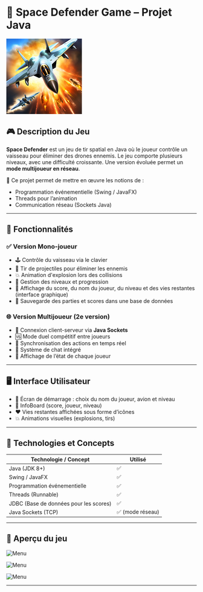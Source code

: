 # 🚀 Space Defender Game – Projet Java 

![Preview](./resources/game_icon.png)

## 🎮 Description du Jeu

**Space Defender** est un jeu de tir spatial en Java où le joueur contrôle un vaisseau pour éliminer des drones ennemis. Le jeu comporte plusieurs niveaux, avec une difficulté croissante. Une version évoluée permet un **mode multijoueur en réseau**.

🧠 Ce projet permet de mettre en œuvre les notions de :
- Programmation événementielle (Swing / JavaFX)
- Threads pour l’animation
- Communication réseau (Sockets Java)

---

## 🧩 Fonctionnalités

### ✅ Version Mono-joueur
- 🕹️ Contrôle du vaisseau via le clavier
- 🎯 Tir de projectiles pour éliminer les ennemis
- 💥 Animation d'explosion lors des collisions
- 🧱 Gestion des niveaux et progression
- 🧾 Affichage du score, du nom du joueur, du niveau et des vies restantes (interface graphique)
- 💾 Sauvegarde des parties et scores dans une base de données

### 🌐 Version Multijoueur (2e version)
- 🔗 Connexion client-serveur via **Java Sockets**
- 🆚 Mode duel compétitif entre joueurs
- 🔄 Synchronisation des actions en temps réel
- 💬 Système de chat intégré
- 👥 Affichage de l’état de chaque joueur

---

## 🖥️ Interface Utilisateur

- 🛫 Écran de démarrage : choix du nom du joueur, avion et niveau
- 🧾 InfoBoard (score, joueur, niveau)
- ❤️ Vies restantes affichées sous forme d’icônes
- 💥 Animations visuelles (explosions, tirs)

---

## 🧪 Technologies et Concepts

| Technologie / Concept | Utilisé |
|-----------------------|---------|
| Java (JDK 8+)         | ✅ |
| Swing / JavaFX        | ✅ |
| Programmation événementielle | ✅ |
| Threads (Runnable)    | ✅ |
| JDBC (Base de données pour les scores) | ✅ |
| Java Sockets (TCP)    | ✅ (mode réseau) |

---

## 📸 Aperçu du jeu

![Menu](./aperçu/img1.png)

![Menu](./aperçu/img2.png)

![Menu](./aperçu/img3.png)


---

